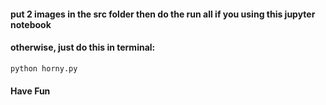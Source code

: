 #### put 2 images in the src folder then do the run all if you using this jupyter notebook

#### otherwise, just do this in terminal:

```python
python horny.py
```

#### Have Fun